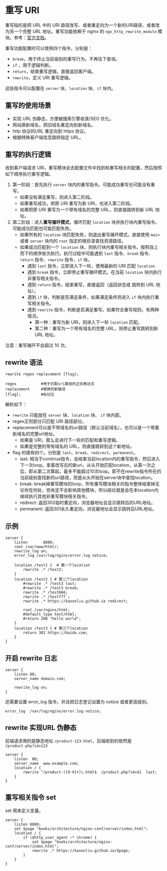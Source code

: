 # 重写 URI

重写指的是把 URL 中的 URI 路径改写、或者重定向为一个新的URI路径、或者改为另一个完整 URL 地址。重写功能依赖于 nginx 的 `ngx_http_rewrite_module` 模块。参考：[官方文档](https://nginx.org/en/docs/http/ngx_http_rewrite_module.html)。

重写功能配置时可以使用四个指令，分别是：

- `break`，用于终止当前级别的重写行为，不再往下查询。
- `if` ，用于逻辑判断。
- `return`，结束重写逻辑，直接返回客户端。
- `rewrite`，定义 URI 重写逻辑。

这些指令可以配置在 `server` 块、`location` 块、`if` 块内。



## 重写的使用场景

- 实现 URL 伪静态，方便被搜索引擎收录/SEO 优化。
- 网站换新域名，把旧域名重定向到新域名。
- http 协议的URL 重定向到 https 协议。
- 根据特殊客户端信息跳转指定 URL。





## 重写的执行逻辑

收到客户端请求 URI，重写模块会去配置文件中找到和重写相关的配置，然后按照如下顺序执行重写逻辑。
1. 第一阶段：首先执行 `server` 块内的重写指令。可能成功重写也可能没有重写。
    - 如果没有满足重写，则进入第二阶段。
    - 如果重写成功，把原 URI 重写为新 URI，也进入第二阶段。
    - 如果把原 URI 重写为一个带有域名的完整 URL，则直接跳转到新 URL 地址。
2. 第二阶段：进入**重写循环模式**，循环匹配 `location` 块并执行块内重写指令。可能成功匹配也可能匹配失败。
    - 如果所有的 `location` 块匹配失败，则退出重写循环模式。直接使用 `main` 或者 `server` 块内的 `root` 指定的根目录查找资源路径。
    - 如果成功匹配到一个 `location` 块，则执行块内重写相关指令。按照自上而下的顺序依次执行。执行过程中可能遇到 `last` 指令、`break` 指令、 `return` 指令、`rewrite` 指令、`if` 块。
        - 遇到 `last` 指令，立即进入下一轮，使用最新的 URI 匹配 `location`
        - 遇到 `break` 指令，立即停止重写循环模式。在当前 `location` 块内执行非重写相关指令。
        - 遇到 `return` 指令，结束重写，直接返回（返回状态或 跳转到 URL 地址）。
        - 遇到 `if` 块，判断是否满足条件，如果满足条件则进入 `if` 块内执行重写相关指令。
        - 遇到 `rewrite` 指令，判断是否满足重写。如果符合重写规则，有两种情况。
            - 第一种：重写为新 URI，则进入下一轮 `location` 匹配。
            - 第二种：重写为一个带有域名的完整 URL，则停止重写跳转到新 URL 地址。

注意：重写循环不会超过 10 次。





## rewrite 语法

~~~nginx
rewrite regex replacement [flag];
 
regex           #用于匹配uri路径的正则表达式
replacement     #替换的新路径
[flag];         #标记位
~~~

解析如下：

- `rewrite` 只能放在 `server` 块、`location` 块、 `if`  块内部。
- regex正则部分只匹配 URI 路径部分。
- replacement可以是不带域名的uri路径（默认当前域名），也可以是一个带着新域名的完整url地址。
    - 如果是 URI，那么会进行下一轮的匹配和重写逻辑。
    - 如果是完整的带有域名的 URL，则直接跳转到这个新地址。
- flag 的值有四个。分别是 `last`、`break`、`redirect`、`permanent`。
    - last: 相当于continue指令，会结束当前location内的重写指令，然后进入下一次loop。拿着改写后的新uri，从头开始匹配location，从第一次之后，即从第二次算起，最多不能超过10次loop。即不在rewrite指令所在的当前级别查找新的uri路径，而是从头开始在server块中查找location。
    - break: break掉重写模块的loop，所有重写模块相关的指令整体结束掉无论你在何处，但肯定不会影响其他模块，所以结论就是会在本location内继续执行其他非重写模块相关指令。
    - redirect:  返回302临时重定向，浏览器地址会显示跳转后的URL地址。
    - permanent:  返回301永久重定向，浏览器地址会显示跳转后URL地址。



## 示例

~~~nginx
server {
    listen       8080;
    root /var/www/html/;
    rewrite_log on;
    error_log /var/log/nginx/error.log notice;

    location /test1 {  # 第一个location
        rewrite .* /test2;
    }
    location /test2 { # 第二个location
        #rewrite .* /test3 last;
        #rewrite .* /test3 break;
        rewrite .* /test666;
        rewrite .* /test777 ;
        rewrite .* https://kaxonliu.github.io redirect;

        root /var/nginx/html;
        #default_type text/html;
        #return 200 "hello world";
    }
    location /test3 { # 第三个location
        return 301 https://baidu.com;
    }
}
~~~





## 开启 rewrite 日志

~~~nginx
server {
    listen 80;
    server_name domain.com;
 
    rewrite_log on;
}
~~~

还需要设置 error_log 指令，并且把日志登记设置为 notice 或者更高级别。

~~~nginx
error_log  /var/log/nginx/error.log notice;
~~~



## rewrite 实现URL 伪静态

前端请求用的是静态地址 `/product-123.html`，后端收到的依然是 ` /product.php?id=123`

~~~nginx
server {
    listen  80;
    server_name  www.example.com;
    location / {
        rewrite ^/product-([0-9]+)\.html$  /product.php?id=$1  last;
    }
}
~~~



## 重写相关指令 set

set 用来定义变量。

~~~nginx
server {
    listen 8080;
    set $page "books/architecture/nginx-conf/server/index.html";
    location / {
        if ($http_user_agent ~* chrome) {
            set $page "books/architecture/nginx-conf/server/index.html";
            rewrite .* https://kaxonliu.github.io/$page;
        }
    }
}
~~~



